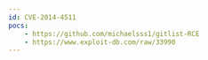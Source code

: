 ```yaml
---
id: CVE-2014-4511
pocs:
    - https://github.com/michaelsss1/gitlist-RCE
    - https://www.exploit-db.com/raw/33990
---
```

